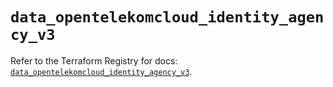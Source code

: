 # `data_opentelekomcloud_identity_agency_v3`

Refer to the Terraform Registry for docs: [`data_opentelekomcloud_identity_agency_v3`](https://registry.terraform.io/providers/opentelekomcloud/opentelekomcloud/1.36.25/docs/data-sources/identity_agency_v3).
